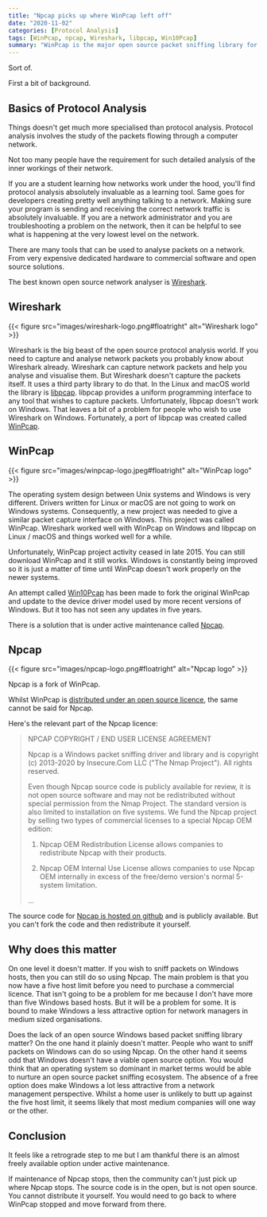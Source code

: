 ```yaml
---
title: "Npcap picks up where WinPcap left off"
date: "2020-11-02"
categories: [Protocol Analysis]
tags: [WinPcap, npcap, Wireshark, libpcap, Win10Pcap]
summary: "WinPcap is the major open source packet sniffing library for Microsoft Windows, Unfortunately it is no longer under active maintenance and hasn't been for quite a while. But, fear not, Npcap have picked up the baton. Sort of."
---
```


Sort of.

First a bit of background.

## Basics of Protocol Analysis

Things doesn't get much more specialised than protocol analysis. Protocol analysis involves the study of the packets flowing through a computer network.

Not too many people have the requirement for such detailed analysis of the inner workings of their network.

If you are a student learning how networks work under the hood, you'll find protocol analysis  absolutely invaluable as a learning tool. Same goes for developers creating pretty well anything talking to a network. Making sure your program is sending and receiving the correct network traffic is absolutely invaluable. If you are a network administrator and you are troubleshooting a problem on the network, then it can be helpful to see what is happening at the very lowest level on the network.

There are many tools that can be used to analyse packets on a network. From very expensive dedicated hardware to commercial software and open source solutions.

The best known open source network analyser is [Wireshark](https://www.wireshark.org/).

## Wireshark

{{< figure src="images/wireshark-logo.png#floatright" alt="Wireshark logo" >}}

Wireshark is the big beast of the open source protocol analysis world. If you need to capture and analyse network packets you probably know about Wireshark already. Wireshark can capture network packets and help you analyse and visualise them. But Wireshark doesn't capture the packets itself. It uses a third party library to do that. In the Linux and macOS world the library is [libpcap](https://www.tcpdump.org/). libpcap provides a uniform programming interface to any tool that wishes to capture packets. Unfortunately, libpcap doesn't work on Windows. That leaves a bit of a problem for people who wish to use Wireshark on Windows. Fortunately, a port of libpcap was created called [WinPcap](https://www.winpcap.org/).

## WinPcap

{{< figure src="images/winpcap-logo.jpeg#floatright" alt="WinPcap logo" >}}

The operating system design between Unix systems and Windows is very different. Drivers written for Linux or macOS are not going to work on Windows systems. Consequently, a new project was needed to give a similar packet capture interface on Windows. This project was called WinPcap. Wireshark worked well with WinPcap on Windows and libpcap on Linux / macOS and things worked well for a while.

Unfortunately, WinPcap project activity ceased in late 2015. You can still download WinPcap and it still works. Windows is constantly being improved so it is just a matter of time until WinPcap doesn't work properly on the newer systems.

An attempt called [Win10Pcap](http://www.win10pcap.org/) has been made to fork the original WinPcap and update to the device driver model used by more recent versions of Windows. But it too has not seen any updates in five years.

There is a solution that is under active maintenance called [Npcap](https://nmap.org/npcap/).

## Npcap

{{< figure src="images/npcap-logo.png#floatright" alt="Npcap logo" >}}

Npcap is a fork of WinPcap.

Whilst WinPcap is [distributed under an open source licence](https://www.winpcap.org/misc/copyright.htm), the same cannot be said for Npcap.

Here's the relevant part of the Npcap licence:

> NPCAP COPYRIGHT / END USER LICENSE AGREEMENT
>
> Npcap is a Windows packet sniffing driver and library and is copyright
(c) 2013-2020 by Insecure.Com LLC ("The Nmap Project").  All rights
reserved.
>
> Even though Npcap source code is publicly available for review, it is
not open source software and may not be redistributed without special
permission from the Nmap Project.  The standard version is also
limited to installation on five systems. We fund the Npcap project by
selling two types of commercial licenses to a special Npcap OEM
edition:
>
> 1) Npcap OEM Redistribution License allows companies to redistribute
Npcap with their products.
>
> 2) Npcap OEM Internal Use License allows companies to use Npcap OEM
internally in excess of the free/demo version's normal 5-system
limitation.
>
> ...

The source code for [Npcap is hosted on github](https://github.com/nmap/npcap) and is publicly available. But you can't fork the code and then redistribute it yourself.

## Why does this matter

On one level it doesn't matter. If you wish to sniff packets on Windows hosts, then you can still do so using Npcap. The main problem is that you now have a five host limit before you need to purchase a commercial licence. That isn't going to be a problem for me because I don't have more than five Windows based hosts. But it will be a problem for some. It is bound to make Windows a less attractive option for network managers in medium sized organisations.

Does the lack of an open source Windows based packet sniffing library matter? On the one hand it plainly doesn't matter. People who want to sniff packets on Windows can do so using Npcap. On the other hand it seems odd that Windows doesn't have a viable open source option. You would think that an operating system so dominant in market terms would be able to nurture an open source packet sniffing ecosystem. The absence of a free option does make Windows a lot less attractive from a network management perspective. Whilst a home user is unlikely to butt up against the five host limit, it seems likely that most medium companies will one way or the other.

## Conclusion

It feels like a retrograde step to me but I am thankful there is an almost freely available option under active maintenance.

If maintenance of Npcap stops, then the community can't just pick up where Npcap stops. The source code is in the open, but is not open source. You cannot distribute it yourself. You would need to go back to where WinPcap stopped and move forward from there.
